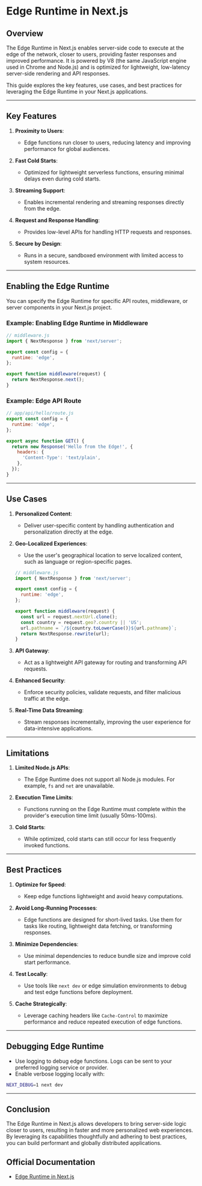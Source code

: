 # Edge Runtime in Next.js

## Overview

The Edge Runtime in Next.js enables server-side code to execute at the edge of the network, closer to users, providing faster responses and improved performance. It is powered by V8 (the same JavaScript engine used in Chrome and Node.js) and is optimized for lightweight, low-latency server-side rendering and API responses.

This guide explores the key features, use cases, and best practices for leveraging the Edge Runtime in your Next.js applications.

---

## Key Features

1. **Proximity to Users**:
   - Edge functions run closer to users, reducing latency and improving performance for global audiences.

2. **Fast Cold Starts**:
   - Optimized for lightweight serverless functions, ensuring minimal delays even during cold starts.

3. **Streaming Support**:
   - Enables incremental rendering and streaming responses directly from the edge.

4. **Request and Response Handling**:
   - Provides low-level APIs for handling HTTP requests and responses.

5. **Secure by Design**:
   - Runs in a secure, sandboxed environment with limited access to system resources.

---

## Enabling the Edge Runtime

You can specify the Edge Runtime for specific API routes, middleware, or server components in your Next.js project.

### Example: Enabling Edge Runtime in Middleware

```javascript
// middleware.js
import { NextResponse } from 'next/server';

export const config = {
  runtime: 'edge',
};

export function middleware(request) {
  return NextResponse.next();
}
```

### Example: Edge API Route

```javascript
// app/api/hello/route.js
export const config = {
  runtime: 'edge',
};

export async function GET() {
  return new Response('Hello from the Edge!', {
    headers: {
      'Content-Type': 'text/plain',
    },
  });
}
```

---

## Use Cases

1. **Personalized Content**:
   - Deliver user-specific content by handling authentication and personalization directly at the edge.

2. **Geo-Localized Experiences**:
   - Use the user's geographical location to serve localized content, such as language or region-specific pages.

   ```javascript
   // middleware.js
   import { NextResponse } from 'next/server';

   export const config = {
     runtime: 'edge',
   };

   export function middleware(request) {
     const url = request.nextUrl.clone();
     const country = request.geo?.country || 'US';
     url.pathname = `/${country.toLowerCase()}${url.pathname}`;
     return NextResponse.rewrite(url);
   }
   ```

3. **API Gateway**:
   - Act as a lightweight API gateway for routing and transforming API requests.

4. **Enhanced Security**:
   - Enforce security policies, validate requests, and filter malicious traffic at the edge.

5. **Real-Time Data Streaming**:
   - Stream responses incrementally, improving the user experience for data-intensive applications.

---

## Limitations

1. **Limited Node.js APIs**:
   - The Edge Runtime does not support all Node.js modules. For example, `fs` and `net` are unavailable.

2. **Execution Time Limits**:
   - Functions running on the Edge Runtime must complete within the provider's execution time limit (usually 50ms-100ms).

3. **Cold Starts**:
   - While optimized, cold starts can still occur for less frequently invoked functions.

---

## Best Practices

1. **Optimize for Speed**:
   - Keep edge functions lightweight and avoid heavy computations.

2. **Avoid Long-Running Processes**:
   - Edge functions are designed for short-lived tasks. Use them for tasks like routing, lightweight data fetching, or transforming responses.

3. **Minimize Dependencies**:
   - Use minimal dependencies to reduce bundle size and improve cold start performance.

4. **Test Locally**:
   - Use tools like `next dev` or edge simulation environments to debug and test edge functions before deployment.

5. **Cache Strategically**:
   - Leverage caching headers like `Cache-Control` to maximize performance and reduce repeated execution of edge functions.

---

## Debugging Edge Runtime

- Use logging to debug edge functions. Logs can be sent to your preferred logging service or provider.
- Enable verbose logging locally with:

```bash
NEXT_DEBUG=1 next dev
```

---

## Conclusion

The Edge Runtime in Next.js allows developers to bring server-side logic closer to users, resulting in faster and more personalized web experiences. By leveraging its capabilities thoughtfully and adhering to best practices, you can build performant and globally distributed applications.

## Official Documentation

- [Edge Runtime in Next.js](https://nextjs.org/docs/app/building-your-application/rendering/edge-and-nodejs-runtimes)

